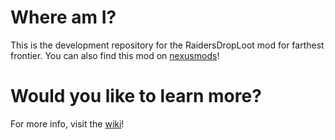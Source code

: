 
# Where am I?
This is the development repository for the RaidersDropLoot mod for farthest frontier.
You can also find this mod on [nexusmods](https://www.nexusmods.com/farthestfrontier/mods/39)!

# Would you like to learn more?
For more info, visit the [wiki](https://github.com/dm-develop/RaidersDropLoot/wiki)!
